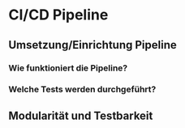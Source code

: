# CI/CD Pipeline
## Umsetzung/Einrichtung Pipeline
### Wie funktioniert die Pipeline?
### Welche Tests werden durchgeführt?
## Modularität und Testbarkeit
